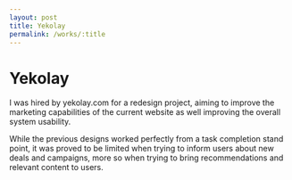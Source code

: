 ```yaml
---
layout: post
title: Yekolay
permalink: /works/:title
---
```


# Yekolay

I was hired by yekolay.com for a redesign project, aiming to improve the marketing capabilities of the current website as well improving the overall system usability. 

While the previous designs worked perfectly from a task completion stand point, it was proved to be limited when trying to inform users about new deals and campaigns, more so when trying to bring recommendations and relevant content to users.